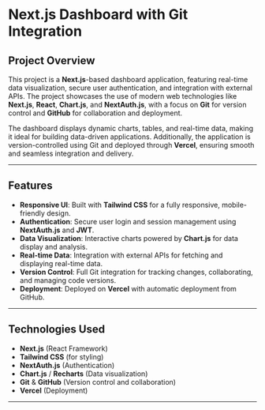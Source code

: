 # **Next.js Dashboard with Git Integration**

## **Project Overview**
This project is a **Next.js**-based dashboard application, featuring real-time data visualization, secure user authentication, and integration with external APIs. The project showcases the use of modern web technologies like **Next.js**, **React**, **Chart.js**, and **NextAuth.js**, with a focus on **Git** for version control and **GitHub** for collaboration and deployment.

The dashboard displays dynamic charts, tables, and real-time data, making it ideal for building data-driven applications. Additionally, the application is version-controlled using Git and deployed through **Vercel**, ensuring smooth and seamless integration and delivery.

---

## **Features**
- **Responsive UI**: Built with **Tailwind CSS** for a fully responsive, mobile-friendly design.
- **Authentication**: Secure user login and session management using **NextAuth.js** and **JWT**.
- **Data Visualization**: Interactive charts powered by **Chart.js** for data display and analysis.
- **Real-time Data**: Integration with external APIs for fetching and displaying real-time data.
- **Version Control**: Full Git integration for tracking changes, collaborating, and managing code versions.
- **Deployment**: Deployed on **Vercel** with automatic deployment from GitHub.

---

## **Technologies Used**
- **Next.js** (React Framework)
- **Tailwind CSS** (for styling)
- **NextAuth.js** (Authentication)
- **Chart.js** / **Recharts** (Data visualization)
- **Git** & **GitHub** (Version control and collaboration)
- **Vercel** (Deployment)

---
